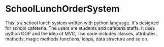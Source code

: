 # SchoolLunchOrderSystem
This is a school lunch system written with python language. It's designed for school cafeteria. The users are students and cafeteria staffs.
It uses python OOP and the idea of MVC, The code includes classes, attributes, methods, magic methods functions, loops, data structure and so on.
